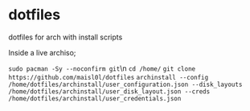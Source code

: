 # dotfiles

dotfiles for arch with install scripts

Inside a live archiso;
  
``sudo pacman -Sy --noconfirm git``\n
``cd /home/``
``git clone https://github.com/maisl0l/dotfiles``
``archinstall --config /home/dotfiles/archinstall/user_configuration.json --disk_layouts /home/dotfiles/archinstall/user_disk_layout.json --creds /home/dotfiles/archinstall/user_credentials.json``
